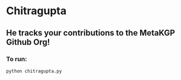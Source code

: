 # Chitragupta

## He tracks your contributions to the MetaKGP Github Org!

### To run:

`python chitragupta.py`

